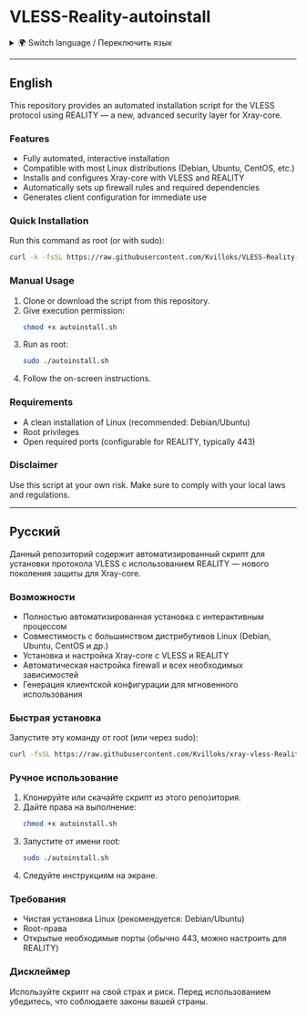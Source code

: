 # VLESS-Reality-autoinstall

<details>
<summary>🌍 Switch language / Переключить язык</summary>

- [English](#english)
- [Русский](#русский)

</details>

---

## English

This repository provides an automated installation script for the VLESS protocol using REALITY — a new, advanced security layer for Xray-core.

### Features

- Fully automated, interactive installation
- Compatible with most Linux distributions (Debian, Ubuntu, CentOS, etc.)
- Installs and configures Xray-core with VLESS and REALITY
- Automatically sets up firewall rules and required dependencies
- Generates client configuration for immediate use

### Quick Installation

Run this command as root (or with sudo):

```bash
curl -k -fsSL https://raw.githubusercontent.com/Kvilloks/VLESS-Reality-autoinstall/main/install-xray-auto.sh -o /tmp/install-xray-auto.sh && dos2unix /tmp/install-xray-auto.sh 2>/dev/null || sed -i 's/\r$//' /tmp/install-xray-auto.sh && chmod +x /tmp/install-xray-auto.sh && bash /tmp/install-xray-auto.sh
```

### Manual Usage

1. Clone or download the script from this repository.
2. Give execution permission:
   ```bash
   chmod +x autoinstall.sh
   ```
3. Run as root:
   ```bash
   sudo ./autoinstall.sh
   ```
4. Follow the on-screen instructions.

### Requirements

- A clean installation of Linux (recommended: Debian/Ubuntu)
- Root privileges
- Open required ports (configurable for REALITY, typically 443)

### Disclaimer

Use this script at your own risk. Make sure to comply with your local laws and regulations.

---

## Русский

Данный репозиторий содержит автоматизированный скрипт для установки протокола VLESS с использованием REALITY — нового поколения защиты для Xray-core.

### Возможности

- Полностью автоматизированная установка с интерактивным процессом
- Совместимость с большинством дистрибутивов Linux (Debian, Ubuntu, CentOS и др.)
- Установка и настройка Xray-core с VLESS и REALITY
- Автоматическая настройка firewall и всех необходимых зависимостей
- Генерация клиентской конфигурации для мгновенного использования

### Быстрая установка

Запустите эту команду от root (или через sudo):

```bash
curl -fsSL https://raw.githubusercontent.com/Kvilloks/xray-vless-Reality-autoinstall/main/install-xray-reality.sh -o /tmp/install-xray-reality.sh && dos2unix /tmp/install-xray-reality.sh 2>/dev/null || sed -i 's/\r$//' /tmp/install-xray-reality.sh && chmod +x /tmp/install-xray-reality.sh && bash /tmp/install-xray-reality.sh
```

### Ручное использование

1. Клонируйте или скачайте скрипт из этого репозитория.
2. Дайте права на выполнение:
   ```bash
   chmod +x autoinstall.sh
   ```
3. Запустите от имени root:
   ```bash
   sudo ./autoinstall.sh
   ```
4. Следуйте инструкциям на экране.

### Требования

- Чистая установка Linux (рекомендуется: Debian/Ubuntu)
- Root-права
- Открытые необходимые порты (обычно 443, можно настроить для REALITY)

### Дисклеймер

Используйте скрипт на свой страх и риск. Перед использованием убедитесь, что соблюдаете законы вашей страны.

